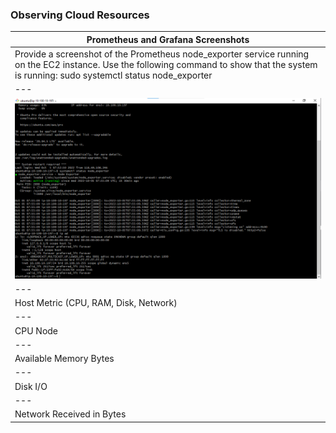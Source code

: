 ### Observing Cloud Resources
|Prometheus and Grafana Screenshots|
|---|
|Provide a screenshot of the Prometheus node_exporter service running on the EC2 instance. Use the following command to show that the system is running: sudo systemctl status node_exporter|
|---|
|![default ns](/image_screenshot/node_exporter_available.png)|
|---|---|
|Host Metric (CPU, RAM, Disk,  Network)|Dashboard|
|---|---|
|CPU Node|![default ns](/image_screenshot/cpu-node.png)|
|---|---|
|Available Memory Bytes|![default ns](/image_screenshot/available-memory-bytes.png)|
|---|---|
|Disk I/O|![default ns](/image_screenshot/disk-io.png)|
|---|---|
|Network Received in Bytes|![default ns](/image_screenshot/network-received-in-bytes.png)|
